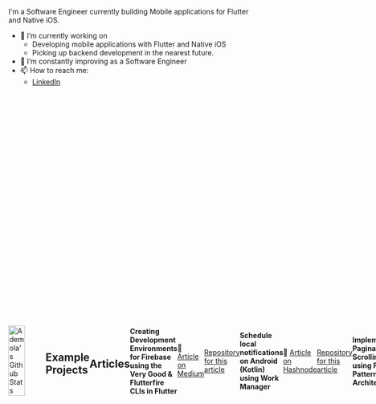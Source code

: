 I'm a Software Engineer currently building Mobile applications for Flutter and Native iOS.

* 🔭 I’m currently working on 
  - Developing mobile applications with Flutter and Native iOS
  - Picking up backend development in the nearest future.
* 🌱 I’m constantly improving as a Software Engineer
* 📫 How to reach me:
  * [LinkedIn](https://www.linkedin.com/in/ademolaf/)

<div style="display: flex; align-items: center;">
<img width="45%" src="https://github-readme-stats.vercel.app/api?username=demolaf&show_icons=true&count_private=true&hide_title=false&theme=dracula" alt="Ademola's Github Stats" />

## Example Projects

<table>
  <tbody>
  <tr>
  <th>
  Project
  </th>
  <th width="35%">
Links
</th>
</div>
		</td>
	</tr>
	  <tr>
	  <td>
		  <h3>Movies (iOS/UIKit)</h3>
		  <p>This project is aimed at implementing the VIPER architecture and reactive programming in an iOS application.</p>

##### Important Libraries Used:	
- Alamofire
- Realm
- RxSwift & RxCocoa

</p>
		  </p>
		  </td>
	  <td>
		  <div>
  <a href="https://github.com/demolaf/movies-uikit">
  <img src="https://github-readme-stats.vercel.app/api/pin/?username=demolaf&repo=movies-uikit&theme=dracula" alt="Todo Offline First Project Repo" />
  </a>
</div>
</div>
		</td>
	</tr>
	  <tr>
	  <td>
		  <h3>Todo Offline-first</h3>
		  <p>This project is aimed at understanding how the Notes app on iOS worked and how it is able to sync data across multiple devices (Bi-directional synchronization also known as Two-way synchronization)</p>

##### Important Libraries Used:	
- Bloc
- Realm
- Firebase

</p>
		  </p>
		  </td>
	  <td>
		  <div>
  <a href="https://github.com/demolaf/todo-offline-first">
  <img src="https://github-readme-stats.vercel.app/api/pin/?username=demolaf&repo=todo-offline-first&theme=dracula" alt="Todo Offline First Project Repo" />
  </a>
</div>
		  </td>
	  </tr>
  </tbody>
</table>


## Articles
#### Creating Development Environments for Firebase using the Very Good & Flutterfire CLIs in Flutter

  📃 <a href="https://medium.com/@demmss/creating-development-environments-for-firebase-using-the-very-good-flutterfire-clis-in-flutter-250eba52bd4d">Article on Medium</a>

[Repository for this article](https://github.com/demolaf/firebase-environments-setup)

#### Schedule local notifications on Android (Kotlin) using Work Manager

  📃 <a href="https://aob.hashnode.dev/schedule-local-notifications-on-android-kotlin-using-work-manager">Article on Hashnode</a>

[Repository for this article](https://github.com/demolaf/I-Notify-Kotlin)


#### Implementing Pagination/Infinite Scrolling in Flutter using Provider Pattern (Stacked Architecture)

  📃 <a href="https://aob.hashnode.dev/implementing-paginationinfinite-scrolling-in-flutter-using-provider-pattern-stacked-architecture">Article on Hashnode</a>

[Repository for this article](https://github.com/demolaf/flutter_list_pagination_stacked)
